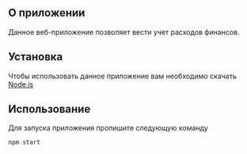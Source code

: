 ## О приложении

Данное веб-приложение позволяет вести учет расходов финансов.

## Установка

Чтобы использовать данное приложение вам необходимо скачать [Node.js](https://nodejs.org/)

## Использование

Для запуска приложения пропишите следующую команду

```bash
npm start
```
